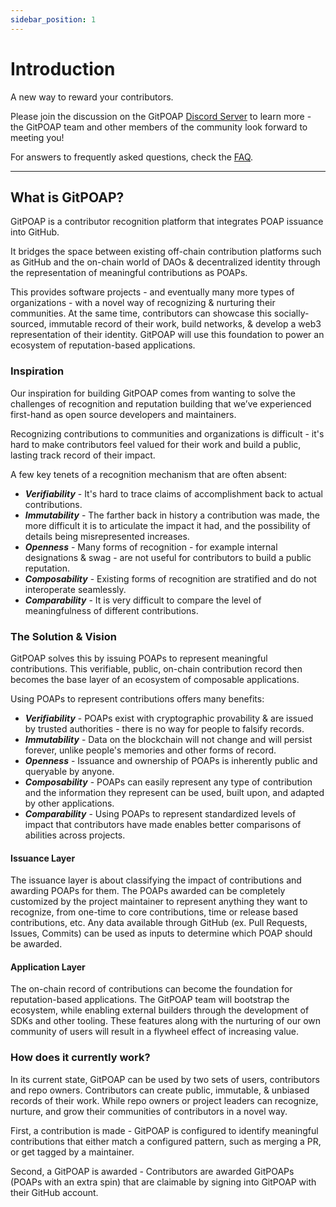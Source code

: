 ```yaml
---
sidebar_position: 1
---
```


# Introduction

A new way to reward your contributors.

Please join the discussion on the GitPOAP [Discord Server](https://gitpoap.io/discord) to learn more - the GitPOAP team and other members of the community look forward to meeting you!

For answers to frequently asked questions, check the [FAQ](./faq.md).

---

## What is GitPOAP?

GitPOAP is a contributor recognition platform that integrates POAP issuance into GitHub.

It bridges the space between existing off-chain contribution platforms such as GitHub and the on-chain world of DAOs & decentralized identity through the representation of meaningful contributions as POAPs.

This provides software projects - and eventually many more types of organizations - with a novel way of recognizing & nurturing their communities. At the same time, contributors can showcase this socially-sourced, immutable record of their work, build networks, & develop a web3 representation of their identity. GitPOAP will use this foundation to power an ecosystem of reputation-based applications.

### Inspiration

Our inspiration for building GitPOAP comes from wanting to solve the challenges of recognition and reputation building that we’ve experienced first-hand as open source developers and maintainers.

Recognizing contributions to communities and organizations is difficult - it's hard to make contributors feel valued for their work and build a public, lasting track record of their impact.

A few key tenets of a recognition mechanism that are often absent:

- **_Verifiability_** - It's hard to trace claims of accomplishment back to actual contributions.
- **_Immutability_** - The farther back in history a contribution was made, the more difficult it is to articulate the impact it had, and the possibility of details being misrepresented increases.
- **_Openness_** - Many forms of recognition - for example internal designations & swag - are not useful for contributors to build a public reputation.
- **_Composability_** - Existing forms of recognition are stratified and do not interoperate seamlessly.
- **_Comparability_** - It is very difficult to compare the level of meaningfulness of different contributions.

### The Solution & Vision

GitPOAP solves this by issuing POAPs to represent meaningful contributions. This verifiable, public, on-chain contribution record then becomes the base layer of an ecosystem of composable applications.

Using POAPs to represent contributions offers many benefits:

- **_Verifiability_** - POAPs exist with cryptographic provability & are issued by trusted authorities - there is no way for people to falsify records.
- **_Immutability_** - Data on the blockchain will not change and will persist forever, unlike people's memories and other forms of record.
- **_Openness_** - Issuance and ownership of POAPs is inherently public and queryable by anyone.
- **_Composability_** - POAPs can easily represent any type of contribution and the information they represent can be used, built upon, and adapted by other applications.
- **_Comparability_** - Using POAPs to represent standardized levels of impact that contributors have made enables better comparisons of abilities across projects.

#### Issuance Layer

The issuance layer is about classifying the impact of contributions and awarding POAPs for them. The POAPs awarded can be completely customized by the project maintainer to represent anything they want to recognize, from one-time to core contributions, time or release based contributions, etc. Any data available through GitHub (ex. Pull Requests, Issues, Commits) can be used as inputs to determine which POAP should be awarded.

#### Application Layer

The on-chain record of contributions can become the foundation for reputation-based applications. The GitPOAP team will bootstrap the ecosystem, while enabling external builders through the development of SDKs and other tooling. These features along with the nurturing of our own community of users will result in a flywheel effect of increasing value.

### How does it currently work?

In its current state, GitPOAP can be used by two sets of users, contributors and repo owners. Contributors can create public, immutable, & unbiased records of their work. While repo owners or project leaders can recognize, nurture, and grow their communities of contributors in a novel way.

First, a contribution is made - GitPOAP is configured to identify meaningful contributions that either match a configured pattern, such as merging a PR, or get tagged by a maintainer.

Second, a GitPOAP is awarded - Contributors are awarded GitPOAPs (POAPs with an extra spin) that are claimable by signing into GitPOAP with their GitHub account.

